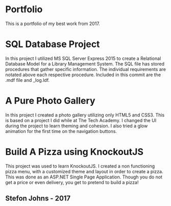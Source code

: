 # Portfolio
This is a portfolio of my best work from 2017.

# SQL Database Project 

In this project I utilized MS SQL Server Express 2015 to create a Relational Database Model for a Library Management System.
The SQL file has stored procedures that gather specific information. The individual requirements are notated above each respective procedure.
Included in this commit are the .mdf file and _log.ldf.

# A Pure Photo Gallery

In this project I created a photo gallery utilizing only HTML5 and CSS3.
This is based on a project I did while at The Tech Academy. I changed the UI during the project to learn theming and cohesion.
I also tried a glow animation for the first time on the navigation buttons.

# Build A Pizza using KnockoutJS

This project was used to learn KnockoutJS. I created a non functioning pizza menu, with a customized theme and layout in order to create a pizza. This was done as an ASP.NET Single Page Application. Though you do not get a price or even delivery, you get to pretend to build a pizza!

## Stefon Johns - 2017
